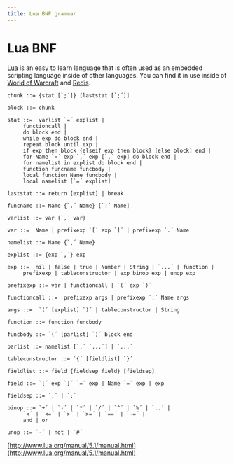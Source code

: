 ```yaml
---
title: Lua BNF grammar
---
```


# Lua BNF

[Lua](lua.org) is an easy to learn language that is often used as an
embedded scripting language inside of other languages. You can find
it in use inside of [World of Warcraft](http://www.wowwiki.com/Lua_functions) and 
[Redis](http://redis.io/commands/eval).

    chunk ::= {stat [`;´]} [laststat [`;´]]
    
    block ::= chunk
    
    stat ::=  varlist `=´ explist | 
    	 functioncall | 
    	 do block end | 
    	 while exp do block end | 
    	 repeat block until exp | 
    	 if exp then block {elseif exp then block} [else block] end | 
    	 for Name `=´ exp `,´ exp [`,´ exp] do block end | 
    	 for namelist in explist do block end | 
    	 function funcname funcbody | 
    	 local function Name funcbody | 
    	 local namelist [`=´ explist] 
    
    laststat ::= return [explist] | break
    
    funcname ::= Name {`.´ Name} [`:´ Name]
    
    varlist ::= var {`,´ var}
    
    var ::=  Name | prefixexp `[´ exp `]´ | prefixexp `.´ Name 
    
    namelist ::= Name {`,´ Name}
    
    explist ::= {exp `,´} exp
    
    exp ::=  nil | false | true | Number | String | `...´ | function | 
    	 prefixexp | tableconstructor | exp binop exp | unop exp 
    
    prefixexp ::= var | functioncall | `(´ exp `)´
    
    functioncall ::=  prefixexp args | prefixexp `:´ Name args 
    
    args ::=  `(´ [explist] `)´ | tableconstructor | String 
    
    function ::= function funcbody
    
    funcbody ::= `(´ [parlist] `)´ block end
    
    parlist ::= namelist [`,´ `...´] | `...´
    
    tableconstructor ::= `{´ [fieldlist] `}´
    
    fieldlist ::= field {fieldsep field} [fieldsep]
    
    field ::= `[´ exp `]´ `=´ exp | Name `=´ exp | exp
    
    fieldsep ::= `,´ | `;´
    
    binop ::= `+´ | `-´ | `*´ | `/´ | `^´ | `%´ | `..´ | 
    	 `<´ | `<=´ | `>´ | `>=´ | `==´ | `~=´ | 
    	 and | or
    
    unop ::= `-´ | not | `#´

[http://www.lua.org/manual/5.1/manual.html](http://www.lua.org/manual/5.1/manual.html)

